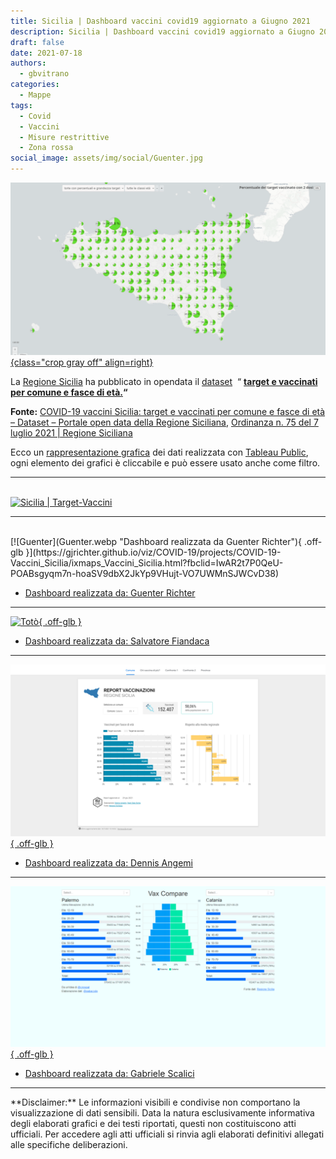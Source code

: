 ```yaml
---
title: Sicilia | Dashboard vaccini covid19 aggiornato a Giugno 2021
description: Sicilia | Dashboard vaccini covid19 aggiornato a Giugno 2021
draft: false
date: 2021-07-18
authors:
  - gbvitrano
categories:
  - Mappe
tags:
  - Covid
  - Vaccini
  - Misure restrittive
  - Zona rossa
social_image: assets/img/social/Guenter.jpg
---
```

<style>
.md-typeset code { background-color: #fff0;}  
.md-typeset pre>code { background-color: #fff0;}  
</style>
[![Dashboard vaccini](Guenter.webp "Sicilia | Dashboard vaccini covid19 aggiornato a Giugno 2021" ){class="crop gray off" align=right}](index.md)

La [Regione Sicilia](https://www.regione.sicilia.it/) ha pubblicato in opendata il [dataset](https://dati.regione.sicilia.it/dataset/covid-19-vaccini-sicilia-target-e-vaccinati-per-comune-e-fasce-di-eta)  “ **[target e vaccinati per comune e fasce di età.](https://dati.regione.sicilia.it/dataset/covid-19-vaccini-sicilia-target-e-vaccinati-per-comune-e-fasce-di-eta)“**

**Fonte:** [COVID-19 vaccini Sicilia: target e vaccinati per comune e fasce di età – Dataset – Portale open data della Regione Siciliana](https://dati.regione.sicilia.it/dataset/covid-19-vaccini-sicilia-target-e-vaccinati-per-comune-e-fasce-di-eta), [Ordinanza n. 75 del 7 luglio 2021 | Regione Siciliana](https://www.regione.sicilia.it/istituzioni/servizi-informativi/decreti-e-direttive/ordinanza-n-75-7-luglio-2021) <!-- more -->

Ecco un [rappresentazione grafica](https://public.tableau.com/views/SiciliaVaccinicovid19/SiciliaTarget-Vaccini?:language=it-IT&publish=yes&:display_count=n&:origin=viz_share_link) dei dati realizzata con [Tableau Public](https://public.tableau.com/),  ogni elemento dei grafici è cliccabile e può essere usato anche come filtro.
<hr>
<br>
<div class='tableauPlaceholder' id='viz1695838901321' style='position: relative'><noscript><a href='#'><img alt='Sicilia | Target-Vaccini ' src='https:&#47;&#47;public.tableau.com&#47;static&#47;images&#47;Si&#47;SiciliaVaccinicovid19&#47;SiciliaTarget-Vaccini&#47;1_rss.png' style='border: none' /></a></noscript><object class='tableauViz'  style='display:none;'><param name='host_url' value='https%3A%2F%2Fpublic.tableau.com%2F' /> <param name='embed_code_version' value='3' /> <param name='site_root' value='' /><param name='name' value='SiciliaVaccinicovid19&#47;SiciliaTarget-Vaccini' /><param name='tabs' value='no' /><param name='toolbar' value='yes' /><param name='static_image' value='https:&#47;&#47;public.tableau.com&#47;static&#47;images&#47;Si&#47;SiciliaVaccinicovid19&#47;SiciliaTarget-Vaccini&#47;1.png' /> <param name='animate_transition' value='yes' /><param name='display_static_image' value='yes' /><param name='display_spinner' value='yes' /><param name='display_overlay' value='yes' /><param name='display_count' value='yes' /><param name='language' value='it-IT' /></object></div>                <script type='text/javascript'>                    var divElement = document.getElementById('viz1695838901321');                    var vizElement = divElement.getElementsByTagName('object')[0];                    vizElement.style.width='950px';vizElement.style.height='1827px';                    var scriptElement = document.createElement('script');                    scriptElement.src = 'https://public.tableau.com/javascripts/api/viz_v1.js';                    vizElement.parentNode.insertBefore(scriptElement, vizElement);                </script>
<hr>
<br>
[![Guenter](Guenter.webp "Dashboard realizzata da Guenter Richter"){ .off-glb }](https://gjrichter.github.io/viz/COVID-19/projects/COVID-19-Vaccini_Sicilia/ixmaps_Vaccini_Sicilia.html?fbclid=IwAR2t7P0QeU-POABsgyqm7n-hoaSV9dbX2JkYp9VHujt-VO7UWMnSJWCvD38)

* [Dashboard realizzata da: Guenter Richter](https://gjrichter.github.io/viz/COVID-19/projects/COVID-19-Vaccini_Sicilia/ixmaps_Vaccini_Sicilia.html?fbclid=IwAR2t7P0QeU-POABsgyqm7n-hoaSV9dbX2JkYp9VHujt-VO7UWMnSJWCvD38)

<hr>

[![Totò](Totò.webp "Dashboard realizzata da Salvatore Fiandaca"){ .off-glb }](https://pigrecoinfinito.com/2021/07/15/dati-sulla-vaccinazione-in-sicilia/)

* [Dashboard realizzata da: Salvatore Fiandaca](https://pigrecoinfinito.com/2021/07/15/dati-sulla-vaccinazione-in-sicilia/)

<hr>

[![Dennis](Dennis.webp "Dashboard realizzata da Dennis Angemi"){ .off-glb }](https://datastudio.google.com/u/0/reporting/4b172c3d-1dd6-4844-9aaf-c0ba774ad099/page/qI9UC?s=lsvUNotAUkQ)

* [Dashboard realizzata da: Dennis Angemi](https://datastudio.google.com/u/0/reporting/4b172c3d-1dd6-4844-9aaf-c0ba774ad099/page/qI9UC?s=lsvUNotAUkQ)

<hr>

[![Gabriele](gabacode.webp "Dashboard realizzata da Gabriele Scalici"){ .off-glb }](https://vaxcompare.vercel.app/?fbclid=IwAR0kWaMKIVbwtBpua1e3MnC1R5Qy3TCgessnJevHwsmifXD1sB_3kzSUJRU)

* [Dashboard realizzata da: Gabriele Scalici](https://vaxcompare.vercel.app/?fbclid=IwAR0kWaMKIVbwtBpua1e3MnC1R5Qy3TCgessnJevHwsmifXD1sB_3kzSUJRU)

<hr>
**Disclaimer:** Le informazioni visibili e condivise non comportano la visualizzazione di dati sensibili. Data la natura esclusivamente informativa degli elaborati grafici e dei testi riportati, questi non costituiscono atti ufficiali. Per accedere agli atti ufficiali si rinvia agli elaborati definitivi allegati alle specifiche deliberazioni.